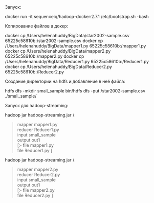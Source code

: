 Запуск:

docker run -it sequenceiq/hadoop-docker:2.7.1 /etc/bootstrap.sh -bash 

Копирование файлов в докер:

docker cp /Users/helenahuddy/BigData/star2002-sample.csv 65225c58610b:/star2002-sample.csv
docker cp /Users/helenahuddy/BigData/mapper1.py 65225c58610b:/mapper1.py
docker cp /Users/helenahuddy/BigData/mapper2.py 65225c58610b:/mapper2.py
docker cp /Users/helenahuddy/BigData/Reducer1.py 65225c58610b:/Reducer1.py
docker cp /Users/helenahuddy/BigData/Reducer2.py 65225c58610b:/Reducer2.py

Создание директории на hdfs и добавление в неё файла:

hdfs dfs -mkdir small_sample
bin/hdfs dfs -put /star2002-sample.csv ./small_sample/

Запуск для hadoop-streaming:

hadoop jar hadoop-streaming.jar \
> mapper mapper1.py\
> reducer Reducer1.py\
> input small_sample\
> output out1\
[> file mapper1.py\
> file Reducer1.py ]


hadoop jar hadoop-streaming.jar \
> mapper mapper2.py\
> reducer Reducer2.py\
> input small_sample\
> output out1\
[> file mapper2.py\
> file Reducer2.py ]

